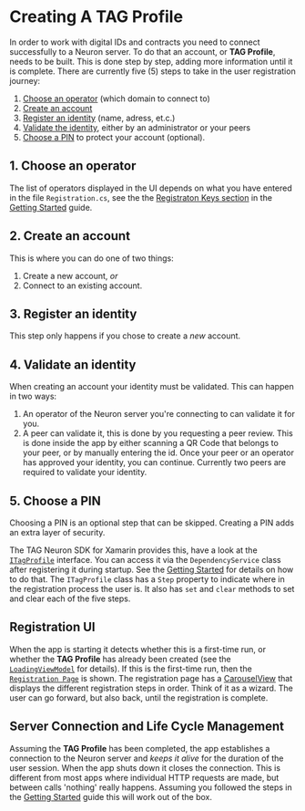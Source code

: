 # Creating A TAG Profile #
In order to work with digital IDs and contracts you need to connect successfully to a Neuron server.
To do that an account, or **TAG Profile**, needs to be built. This is done step by step,
adding more information until it is complete. There are currently five (5) steps to take in the user registration journey:
1. [Choose an operator](#choose-an-operator) (which domain to connect to)
2. [Create an account](#create-an-account)
3. [Register an identity](#register-an-identity) (name, adress, et.c.)
4. [Validate the identity](#validate-an-identity), either by an administrator or your peers
5. [Choose a PIN](#choose-a-pin) to protect your account (optional).

## 1. Choose an operator ##
The list of operators displayed in the UI depends on what you have entered in the file `Registration.cs`, see the the [Registraton Keys section](GettingStarted.md#registration-keys-for-developers) in the [Getting Started](GettingStarted.md) guide.

## 2. Create an account ##
This is where you can do one of two things:
1. Create a new account, _or_
2. Connect to an existing account.

## 3. Register an identity ##
This step only happens if you chose to create a _new_ account.

## 4. Validate an identity ##
When creating an account your identity must be validated. This can happen in two ways:
1. An operator of the Neuron server you're connecting to can validate it for you.
2. A peer can validate it, this is done by you requesting a peer review. This is done inside the app by either scanning a QR Code that belongs to your peer, or by manually entering the id. Once your peer or an operator has approved your identity, you can continue. Currently two peers are required to validate your identity.

## 5. Choose a PIN ##
Choosing a PIN is an optional step that can be skipped. Creating a PIN adds an extra layer of security.

The TAG Neuron SDK for Xamarin provides this, have a look at the [`ITagProfile`](../Tag.Neuron.Xamarin/Services/ITagProfile.cs) interface.
You can access it via the `DependencyService` class after registering it during startup. See the [Getting Started](GettingStarted.md#the-tag-neuron-sdk-structure) for details on how to do that.
The `ITagProfile` class has a `Step` property to indicate where in the registration process the user is.
It also has `set` and `clear` methods to set and clear each of the five steps.

## Registration UI ##
When the app is starting it detects whether this is a first-time run, or whether the **TAG Profile** has already been created 
(see the [`LoadingViewModel`](../IdApp/IdApp/ViewModels/LoadingViewModel.cs) for details).
If this is the first-time run, then the [`Registration Page`](../IdApp/IdApp/Views/Registration/RegistrationPage.xaml) is shown.
The registration page has a [CarouselView](https://docs.microsoft.com/en-us/xamarin/xamarin-forms/user-interface/carouselview/) that displays the
different registration steps in order. Think of it as a wizard. The user can go forward, but also back, until the registration is complete.

## Server Connection and Life Cycle Management ##
Assuming the **TAG Profile** has been completed, the app establishes a connection to the Neuron server and _keeps it alive_ for the duration of
the user session. When the app shuts down it closes the connection. This is different from most apps where individual HTTP requests are made, but between
calls 'nothing' really happens. Assuming you followed the steps in the [Getting Started](GettingStarted.md#creating-the-app) guide this will work out of the box.

